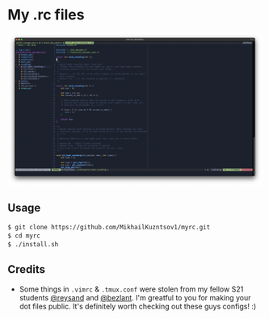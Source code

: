 # My .rc files

![nvim_sample_screen](assets/nvim_sample_screen.png)

## Usage

``` bash
$ git clone https://github.com/MikhailKuzntsov1/myrc.git
$ cd myrc
$ ./install.sh
```

## Credits
- Some things in `.vimrc` & `.tmux.conf` were stolen from my fellow S21 students 
[@reysand](https://github.com/reysand/dotfiles) and [@bezlant](https://github.com/bezlant). 
I'm greatful to you for making your dot files public.
It's definitely worth checking out these guys configs! :)
